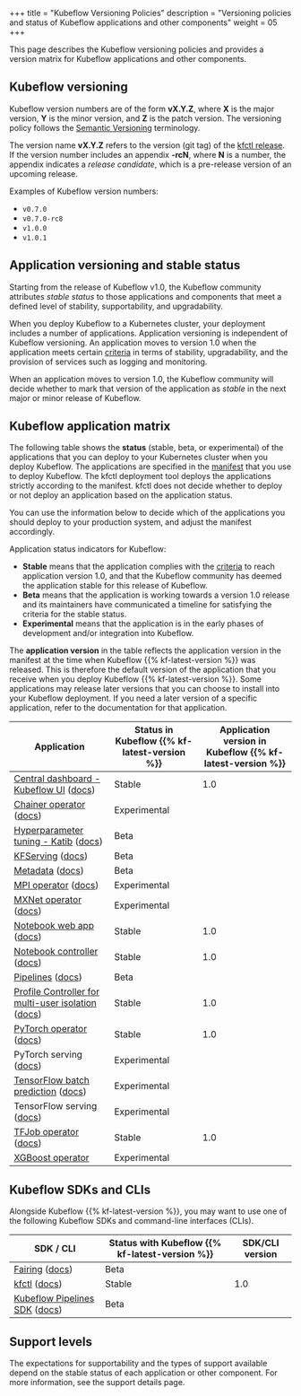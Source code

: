 +++
title = "Kubeflow Versioning Policies"
description = "Versioning policies and status of Kubeflow applications and other components"
weight = 05
+++

This page describes the Kubeflow versioning policies and provides a version 
matrix for Kubeflow applications and other components.

## Kubeflow versioning

Kubeflow version numbers are of the form **vX.Y.Z**, where **X** is the major 
version, **Y** is the minor version, and **Z** is the patch version. The
versioning policy follows the [Semantic Versioning](https://semver.org/) 
terminology.

The version name **vX.Y.Z** refers to the version (git tag) of the 
[kfctl release](https://github.com/kubeflow/kubeflow/releases). 
If the version number includes an appendix **-rcN**, where **N** is a
number, the appendix indicates a *release candidate*, which is a pre-release 
version of an upcoming release.

Examples of Kubeflow version numbers:

* `v0.7.0`
* `v0.7.0-rc8`
* `v1.0.0`
* `v1.0.1`

<a id="app-versioning"></a>
## Application versioning and stable status

Starting from the release of Kubeflow v1.0, the Kubeflow community 
attributes *stable status* to those applications and components that 
meet a defined level of stability, supportability, and upgradability.

When you deploy Kubeflow to a Kubernetes cluster, your deployment includes a
number of applications. Application versioning is independent of Kubeflow 
versioning. An application moves to version 1.0 when the application meets 
certain 
[criteria](https://github.com/kubeflow/community/blob/master/guidelines/application_requirements.md) 
in terms of stability, upgradability, and the provision of services such as 
logging and monitoring. 

When an application moves to version 1.0, the Kubeflow community will 
decide whether to mark that version of the application as *stable* in the next 
major or minor release of Kubeflow.

<a id="application-matrix"></a>
## Kubeflow application matrix

The following table shows the **status** (stable, beta, or experimental) of the 
applications that you can deploy to your Kubernetes cluster when you deploy 
Kubeflow. The applications are specified in the 
[manifest](https://github.com/kubeflow/manifests/tree/master/kfdef) that you 
use to deploy Kubeflow. The kfctl deployment tool deploys the applications 
strictly according to the manifest. kfctl does not decide whether to deploy or
not deploy an application based on the application status.

You can use the information below to decide which of the applications you should
deploy to your production system, and adjust the manifest accordingly.

Application status indicators for Kubeflow:

* **Stable** means that the application complies with the 
  [criteria](https://github.com/kubeflow/community/blob/master/guidelines/application_requirements.md)
  to reach application version 1.0, and that the Kubeflow community has deemed 
  the application stable for this release of Kubeflow.
* **Beta** means that the application is working towards a version 1.0 release
  and its maintainers have communicated a timeline for satisfying the criteria
  for the stable status.
* **Experimental** means that the application is in the early phases of 
  development and/or integration into Kubeflow.

The **application version** in the table reflects the application version in
the manifest at the time when Kubeflow {{% kf-latest-version %}} was
released. This is therefore the default version of the application that you
receive when you deploy Kubeflow {{% kf-latest-version %}}. Some applications 
may release later versions that you can choose to install into your Kubeflow
deployment. If you need a later version of a specific application, refer to the
documentation for that application.

<div class="table-responsive">
  <table class="table table-bordered">
    <thead class="thead-light">
      <tr>
        <th>Application</th>
        <th>Status in Kubeflow {{% kf-latest-version %}}</th>
        <th>Application version in Kubeflow {{% kf-latest-version %}}</th>
      </tr>
    </thead>
    <tbody>
      <tr>
        <td><a href="https://github.com/kubeflow/kubeflow/tree/master/components/centraldashboard">Central 
        dashboard - Kubeflow UI</a> (<a href="/docs/other-guides/accessing-uis/">docs</a>)</td>
        <td>Stable</td>
        <td>1.0</td>
      </tr>
      <tr>
        <td><a href="https://github.com/kubeflow/chainer-operator">Chainer 
        operator</a> (<a href="/docs/components/training/chainer/">docs</a>)</td>
        <td>Experimental</td>
        <td></td>
      </tr>
      <tr>
        <td><a href="https://github.com/kubeflow/katib">Hyperparameter tuning
        - Katib</a> 
          (<a href="/docs/components/hyperparameter-tuning/hyperparameter/">docs</a>)</td>
        <td>Beta</td>
        <td></td>
      </tr>
      <tr>
        <td><a href="https://github.com/kubeflow/kfserving">KFServing</a>
          (<a href="/docs/components/serving/kfserving/">docs</a>)</td>
        <td>Beta</td>
        <td></td>
      </tr>
      <tr>
        <td><a href="https://github.com/kubeflow/metadata">Metadata</a>
          (<a href="/docs/components/misc/metadata//">docs</a>)</td>
        <td>Beta</td>
        <td></td>
      </tr>
      <tr>
        <td><a href="https://github.com/kubeflow/mpi-operator">MPI operator</a>
          (<a href="/docs/components/training/mpi/">docs</a>)</td>
        <td>Experimental</td>
        <td></td>
      </tr>
      <tr>
        <td><a href="https://github.com/kubeflow/mxnet-operator">MXNet operator</a>
          (<a href="/docs/components/training/mxnet/">docs</a>)</td>
        <td>Experimental</td>
        <td></td>
      </tr>
      <tr>
        <td><a href="https://github.com/kubeflow/kubeflow/tree/master/components/jupyter-web-app">Notebook 
        web app</a> (<a href="/docs/notebooks/">docs</a>)</td>
        <td>Stable</td>
        <td>1.0</td>
      </tr>
      <tr>
        <td><a href="https://github.com/kubeflow/kubeflow/tree/master/components/notebook-controller">Notebook
        controller</a> (<a href="/docs/notebooks/">docs</a>)</td>
        <td>Stable</td>
        <td>1.0</td>
      </tr>
      <tr>
        <td><a href="https://github.com/kubeflow/pipelines">Pipelines</a>
          (<a href="/docs/pipelines/pipelines-quickstart/">docs</a>)</td>
        <td>Beta</td>
        <td></td>
      </tr>
      <tr>
        <td><a href="https://github.com/kubeflow/kubeflow/tree/master/components/profile-controller">Profile 
        Controller for multi-user isolation</a> (<a href="/docs/other-guides/multi-user-overview/">docs</a>)</td>
        <td>Stable</td>
        <td>1.0</td>
      </tr>
      <tr>
        <td><a href="https://github.com/kubeflow/pytorch-operator">PyTorch operator</a> (<a href="/docs/components/training/pytorch/">docs</a>)</td>
        <td>Stable</td>
        <td>1.0</td>
      </tr>
      <tr>
        <td>PyTorch serving 
          (<a href="/docs/components/serving/pytorchserving/">docs</a>)</td>
        <td>Experimental</td>
        <td></td>
      </tr>
      <tr>
        <td><a href="https://github.com/kubeflow/batch-predict">TensorFlow 
          batch prediction</a>
          (<a href="/docs/components/serving/tfbatchpredict/">docs</a>)</td>
        <td>Experimental</td>
        <td></td>
      </tr>
      <tr>
        <td>TensorFlow serving (<a href="/docs/components/serving/tfserving_new/">docs</a>)</td>
        <td>Experimental</td>
        <td></td>
      </tr>
      <tr>
        <td><a href="https://github.com/kubeflow/tf-operator">TFJob operator</a>
          (<a href="/docs/components/training/tftraining/">docs</a>)</td>
        <td>Stable</td>
        <td>1.0</td>
      </tr>
      <tr>
        <td><a href="https://github.com/kubeflow/xgboost-operator">XGBoost operator</a></td>
        <td>Experimental</td>
        <td></td>
      </tr>
    </tbody>
  </table>
</div>

<a id="sdk-matrix"></a>
## Kubeflow SDKs and CLIs

Alongside Kubeflow {{% kf-latest-version %}}, you may want to use 
one of the following Kubeflow SDKs and command-line interfaces 
(CLIs).

<div class="table-responsive">
  <table class="table table-bordered">
    <thead class="thead-light">
      <tr>
        <th>SDK / CLI</th>
        <th>Status with Kubeflow {{% kf-latest-version %}}</th>
        <th>SDK/CLI version</th>
      </tr>
    </thead>
    <tbody>
      <tr>
        <td><a href="https://github.com/kubeflow/fairing">Fairing</a> (<a href="/docs/fairing/reference/">docs</a>)</td>
        <td>Beta</td>
        <td></td>
      </tr>
      <tr>
        <td><a href="https://github.com/kubeflow/kfctl">kfctl</a> (<a href="/docs/other-guides/kustomize/">docs</a>)</td>
        <td>Stable</td>
        <td>1.0</td>
      </tr>
      <tr>
        <td><a href="https://kubeflow-pipelines.readthedocs.io/en/latest/">Kubeflow Pipelines SDK</a> (<a href="/docs/pipelines/sdk/">docs</a>)</td>
        <td>Beta</td>
        <td></td>
      </tr>
    </tbody>
  </table>
</div>

## Support levels

The expectations for supportability and the types of support available depend
on the stable status of each application or other component.
For more information, see the support details page.
